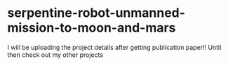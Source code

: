 # serpentine-robot-unmanned-mission-to-moon-and-mars
I will be uploading the project details after getting publication paper!!
Until then check out my other projects
